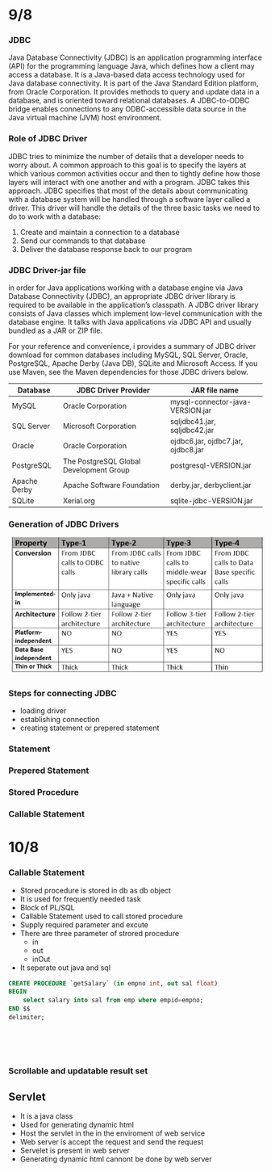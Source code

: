 # 9/8
### JDBC 
Java Database Connectivity (JDBC) is an application programming interface (API) for the programming language Java, which defines how a client may access a database. It is a Java-based data access technology used for Java database connectivity. It is part of the Java Standard Edition platform, from Oracle Corporation. It provides methods to query and update data in a database, and is oriented toward relational databases. A JDBC-to-ODBC bridge enables connections to any ODBC-accessible data source in the Java virtual machine (JVM) host environment.
### Role of JDBC Driver 
JDBC tries to minimize the number of details that a developer needs to worry about. A common approach to this goal is to specify the layers at which various common activities occur and then to tightly define how those layers will interact with one another and with a program.
JDBC takes this approach. JDBC specifies that most of the details about communicating with a database system will be handled through a software layer called a driver. This driver will handle the details of the three basic tasks we need to do to work with a database:
1. Create and maintain a connection to a database
2. Send our commands to that database
3. Deliver the database response back to our program

### JDBC Driver-jar file
 in order for Java applications working with a database engine via Java Database Connectivity (JDBC), an appropriate JDBC driver library is required to be available in the application’s classpath. A JDBC driver library consists of Java classes which implement low-level communication with the database engine. It talks with Java applications via JDBC API and usually bundled as a JAR or ZIP file.
 
For your reference and convenience, i provides a summary of JDBC driver download for common databases including MySQL, SQL Server, Oracle, PostgreSQL, Apache Derby (Java DB), SQLite and Microsoft Access. If you use Maven, see the Maven dependencies for those JDBC drivers below.

|  Database | JDBC Driver Provider  |  JAR file name |
| ------------ | ------------ | ------------ |
|  MySQL |  Oracle Corporation |  mysql-connector-java-VERSION.jar |
|  SQL Server | Microsoft Corporation  | sqljdbc41.jar, sqljdbc42.jar  |
|  Oracle | Oracle Corporation  | ojdbc6.jar, ojdbc7.jar, ojdbc8.jar  |
| PostgreSQL  |  The PostgreSQL Global Development Group | postgresql-VERSION.jar  |
|  Apache Derby |Apache Software Foundation   | derby.jar, derbyclient.jar  |
| SQLite  |Xerial.org   |  sqlite-jdbc-VERSION.jar |


### Generation of JDBC Drivers
![JDBC](https://github.com/nayan1xyz/C-DAC-Notes/blob/main/Advanced%20Java/Media/Assignments/1_JDBC.jpg)

### Steps for connecting JDBC
- loading driver
- establishing connection
- creating statement or prepered statement
### Statement 
### Prepered Statement
### Stored Procedure 
### Callable Statement 

# 10/8
### Callable Statement
- Stored procedure is stored in db as db object
- It is used for frequently needed task
- Block of PL/SQL 
- Callable Statement used to call stored procedure 
- Supply required parameter and excute
- There are three parameter of strored procedure 
	- in
	- out 
	- inOut
- It seperate out java and sql
```sql
CREATE PROCEDURE `getSalary` (in empno int, out sal float)
BEGIN
	select salary into sal from emp where empid=empno;
END $$
delimiter;



```


```java




```

### Scrollable and updatable result set

## Servlet 
- It is a java class 
- Used for generating dynamic html 
- Host the servlet in the in the enviroment of web service 
- Web server is accept the request and send the request
- Servelet is present in web server
- Generating dynamic html cannont be done by web server					
